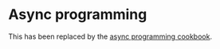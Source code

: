 # Async programming

This has been replaced by the [async programming cookbook](https://github.com/ubccpsc/310/blob/main/resources/readings/cookbooks/async.md).
